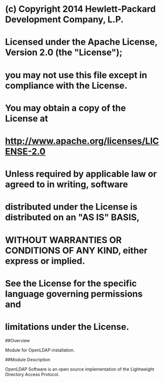   # (c) Copyright 2014 Hewlett-Packard Development Company, L.P.
  #
  #   Licensed under the Apache License, Version 2.0 (the "License");
  #   you may not use this file except in compliance with the License.
  #   You may obtain a copy of the License at
  #
  #       http://www.apache.org/licenses/LICENSE-2.0
  #
  #   Unless required by applicable law or agreed to in writing, software
  #   distributed under the License is distributed on an "AS IS" BASIS,
  #   WITHOUT WARRANTIES OR CONDITIONS OF ANY KIND, either express or implied.
  #   See the License for the specific language governing permissions and
  #   limitations under the License.

##Overview

Module for OpenLDAP installation.

##Module Description

OpenLDAP Software is an open source implementation of the Lightweight Directory Access Protocol.
